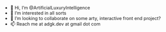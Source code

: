 - 👋 Hi, I’m @ArtificialLuxuryIntelligence
- 👀 I’m interested in all sorts
- 💞️ I’m looking to collaborate on some arty, interactive front end project?
- 📫 Reach me at adgk.dev at gmail dot com


